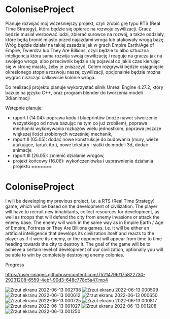 # ColoniseProject

Planuje rozwijać mój wcześniejszy projekt, czyli zrobić grę typu RTS (Real Time Strategy), która będzie się opierać na rozwoju cywilizacji. Gracz będzie musiał werbować ludzi, zbierać surowce na rozwój, a także oddziały, które będą bronić miasto przed najazdami wroga lub atakowały wrogą bazę. 
Wróg będzie działał na takiej zasadzie jak w grach Empire Earth/Age of Empire, Twierdza lub They Are Billions, czyli będzie to albo sztuczna inteligencja która sama rozwija swoją cywilizację i reaguje na gracza jak na swojego wroga, albo przeciwnik będzie się pojawiał co jakiś czas kierując się w stronę miasta, żeby je zniszczyć. Celem rozgrywki będzie osiągnięcie określonego stopnia rozwoju naszej cywilizacji, opcjonalnie będzie można wygrać niszcząc całkowicie kolonie wroga. 

Do realizacji projektu planuje wykorzystać silnik Unreal Engine 4.27.2, który bazuje na języku C++, oraz program blender do tworzenia modeli 3d/animacji

Wstępnie planuje:
- raport I (14.04):  poprawa kodu i blueprintów (może nawet stworzenie wszystkiego od nowa bazując na tym co już zrobiłem),  poprawa mechaniki wykonywania rozkazów wielu jednostkom, poprawa jeszcze większej ilości zrobionych wcześniej mechanik,
- raport II (05.05):  dodać nowe konstrukcje do budowania (mury, wieże atakujące, tartak itp.),  nowe tekstury i siatki do modeli 3d, dodać animacje
- raport III (26.05):  zmienić działanie wrogów,
- projekt końcowy (16.06):  wykończeniówka i usprawnienie działania projektu
=======
# ColoniseProject

I will be developing my previous project, i.e. a RTS (Real Time Strategy) game, which will be based on the development of civilization. The player will have to recruit new inhabitants, collect resources for development, as well as troops that will defend the city from enemy invasions or attack the enemy base. The enemy will work in the same way as in Empire Earth / Age of Empire, Fortress or They Are Billions games, i.e. it will be either an artificial intelligence that develops its civilization itself and reacts to the player as if it were its enemy, or the opponent will appear from time to time heading towards the city to destroy it. The goal of the game will be to achieve a certain level of development of our civilization, optionally you will be able to win by completely destroying enemy colonies.

Progress 

https://user-images.githubusercontent.com/75214796/175822730-29231208-6559-4ebf-90d3-648c778c5a47.mp4

![Zrzut ekranu 2022-06-13 002738](https://user-images.githubusercontent.com/75214796/173256148-dcd8e285-f272-4a95-9a31-89590594a1f8.png)
![Zrzut ekranu 2022-06-13 000509](https://user-images.githubusercontent.com/75214796/173255886-4004bc15-8867-44ca-970e-0d840386bc89.png)
![Zrzut ekranu 2022-06-13 000612](https://user-images.githubusercontent.com/75214796/173255935-08947733-1e3a-4eaf-9397-f3340b308d38.png)
![Zrzut ekranu 2022-06-13 000650](https://user-images.githubusercontent.com/75214796/173255942-a73049ff-fccf-4eba-ae98-503246fd2088.png)
![Zrzut ekranu 2022-06-13 000725](https://user-images.githubusercontent.com/75214796/173255947-a8f6e807-06a7-4688-b248-b53d1abab42d.png)
![Zrzut ekranu 2022-06-13 000817](https://user-images.githubusercontent.com/75214796/173255948-a8ffbf8d-6ca9-4229-8a02-0775cbbe9224.png)
![Zrzut ekranu 2022-06-13 001027](https://user-images.githubusercontent.com/75214796/173255952-7ad4ada7-a379-4f6b-be7d-c882d72e05be.png)
![Zrzut ekranu 2022-06-13 001208](https://user-images.githubusercontent.com/75214796/173255956-58a9ca64-d861-4c85-91e1-75522203eeba.png)
![Zrzut ekranu 2022-06-13 001250](https://user-images.githubusercontent.com/75214796/173255959-a862d657-47c0-4ca2-84eb-45ca1eb21b67.png)
